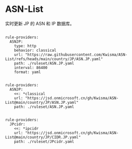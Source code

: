 
# ASN-List

实时更新 JP 的 ASN 和 IP 数据库。

<pre><code class="language-javascript">
rule-providers:
  ASNJP:
    type: http
    behavior: classical
    url: "https://raw.githubusercontent.com/Kwisma/ASN-List/refs/heads/main/country/JP/ASN.JP.yaml"
    path: ./ruleset/ASN.JP.yaml
    interval: 86400
    format: yaml
</code></pre>

<pre><code class="language-javascript">
rule-providers:
  ASNJP:
    <<: *classical
    url: "https://jsd.onmicrosoft.cn/gh/Kwisma/ASN-List@main/country/JP/ASN.JP.yaml"
    path: ./ruleset/ASN.JP.yaml
</code></pre>

<pre><code class="language-javascript">
rule-providers:
  JPcidr:
    <<: *ipcidr
    url: "https://jsd.onmicrosoft.cn/gh/Kwisma/ASN-List@main/country/JP/CIDR.JP.yaml"
    path: ./ruleset/JPcidr.yaml
</code></pre>